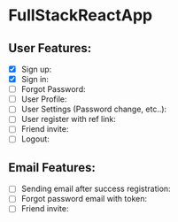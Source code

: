 # FullStackReactApp


## User Features:
- [x] Sign up:
- [x] Sign in:
- [ ] Forgot Password:
- [ ] User Profile:
- [ ] User Settings (Password change, etc..):
- [ ] User register with ref link:
- [ ] Friend invite:
- [ ] Logout:

## Email Features:
- [ ] Sending email after success registration:
- [ ] Forgot password email with token:
- [ ] Friend invite: